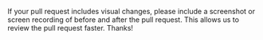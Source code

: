 If your pull request includes visual changes, please include a screenshot or screen recording of before and after the pull request.
This allows us to review the pull request faster.
Thanks!
